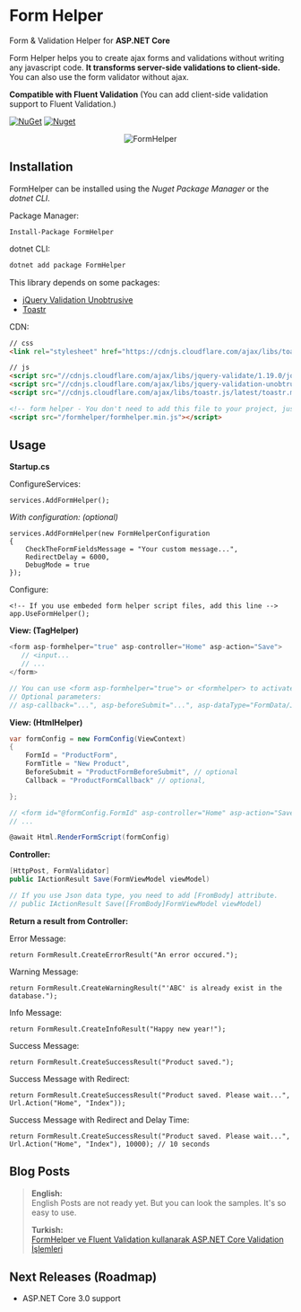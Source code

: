 # Form Helper

Form &amp; Validation Helper for **ASP.NET Core**

Form Helper helps you to create ajax forms and validations without writing any javascript code. **It transforms server-side validations to client-side.** You can also use the form validator without ajax.

**Compatible with Fluent Validation**
(You can add client-side validation support to Fluent Validation.)

[![NuGet](https://img.shields.io/nuget/v/FormHelper.svg)](https://nuget.org/packages/FormHelper) [![Nuget](https://img.shields.io/nuget/dt/FormHelper.svg)](https://nuget.org/packages/FormHelper)

<p align="center">
<img src="http://www.sinanbozkus.com/nuget/formhelper/formhelper-screenshot.png" alt="FormHelper" />
</p>

## Installation

FormHelper can be installed using the *Nuget Package Manager* or the *dotnet CLI*.

Package Manager:
```
Install-Package FormHelper
```

dotnet CLI:
```csharp
dotnet add package FormHelper
```

This library depends on some packages:
- [jQuery Validation Unobtrusive](https://github.com/aspnet/jquery-validation-unobtrusive)
- [Toastr](https://github.com/CodeSeven/toastr)

CDN:
```html
// css
<link rel="stylesheet" href="https://cdnjs.cloudflare.com/ajax/libs/toastr.js/latest/css/toastr.min.css" />

// js
<script src="//cdnjs.cloudflare.com/ajax/libs/jquery-validate/1.19.0/jquery.validate.min.js"></script>
<script src="//cdnjs.cloudflare.com/ajax/libs/jquery-validation-unobtrusive/3.2.11/jquery.validate.unobtrusive.min.js"></script>
<script src="//cdnjs.cloudflare.com/ajax/libs/toastr.js/latest/toastr.min.js"></script>

<!-- form helper - You don't need to add this file to your project, just add it. it's embeded! -->
<script src="/formhelper/formhelper.min.js"></script>
```

## Usage

**Startup.cs**

ConfigureServices:
```
services.AddFormHelper();
```
*With configuration: (optional)*
```
services.AddFormHelper(new FormHelperConfiguration
{
    CheckTheFormFieldsMessage = "Your custom message...",
    RedirectDelay = 6000,
    DebugMode = true
});
```
Configure:
```
<!-- If you use embeded form helper script files, add this line -->
app.UseFormHelper();
```



**View: (TagHelper)**
```csharp
<form asp-formhelper="true" asp-controller="Home" asp-action="Save">
   // <input...
   // ...
</form>

// You can use <form asp-formhelper="true"> or <formhelper> to activate formhelper.
// Optional parameters:
// asp-callback="...", asp-beforeSubmit="...", asp-dataType="FormData/Json", asp-enableButtonAfterSuccess="False"
```


**View: (HtmlHelper)**
```csharp
var formConfig = new FormConfig(ViewContext)
{
    FormId = "ProductForm",
    FormTitle = "New Product",
    BeforeSubmit = "ProductFormBeforeSubmit", // optional
    Callback = "ProductFormCallback" // optional,

};

// <form id="@formConfig.FormId" asp-controller="Home" asp-action="Save">
// ...

@await Html.RenderFormScript(formConfig)
```

**Controller:**
```csharp
[HttpPost, FormValidator]
public IActionResult Save(FormViewModel viewModel)

// If you use Json data type, you need to add [FromBody] attribute.
// public IActionResult Save([FromBody]FormViewModel viewModel)
```

**Return a result from Controller:**

Error Message:
```
return FormResult.CreateErrorResult("An error occured.");
```
Warning Message:
```
return FormResult.CreateWarningResult("'ABC' is already exist in the database.");
```
Info Message:
```
return FormResult.CreateInfoResult("Happy new year!");
```
Success Message:
```
return FormResult.CreateSuccessResult("Product saved.");
```
Success Message with Redirect:
```
return FormResult.CreateSuccessResult("Product saved. Please wait...", Url.Action("Home", "Index"));
```
Success Message with Redirect and Delay Time:
```
return FormResult.CreateSuccessResult("Product saved. Please wait...", Url.Action("Home", "Index"), 10000); // 10 seconds
```

## Blog Posts
>**English:**<br>
>English Posts are not ready yet. But you can look the samples. It's so easy to use.
>
>**Turkish:**<br>
>[FormHelper ve Fluent Validation kullanarak ASP.NET Core Validation İşlemleri](http://www.sinanbozkus.com/form-helper-ve-fluent-validation-kullanarak-asp-net-core-validation-islemleri/)


## Next Releases (Roadmap)
- ASP.NET Core 3.0 support
